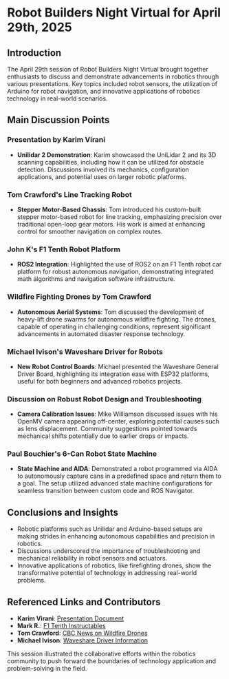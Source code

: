 # Robot Builders Night Virtual for April 29th, 2025

## Introduction
The April 29th session of Robot Builders Night Virtual brought together enthusiasts to discuss and demonstrate advancements in robotics through various presentations. Key topics included robot sensors, the utilization of Arduino for robot navigation, and innovative applications of robotics technology in real-world scenarios.

## Main Discussion Points

### Presentation by Karim Virani
- **Unilidar 2 Demonstration**: Karim showcased the UniLidar 2 and its 3D scanning capabilities, including how it can be utilized for obstacle detection. Discussions involved its mechanics, configuration applications, and potential uses on larger robotic platforms.

### Tom Crawford's Line Tracking Robot
- **Stepper Motor-Based Chassis**: Tom introduced his custom-built stepper motor-based robot for line tracking, emphasizing precision over traditional open-loop gear motors. His work is aimed at enhancing control for smoother navigation on complex routes.

### John K's F1 Tenth Robot Platform
- **ROS2 Integration**: Highlighted the use of ROS2 on an F1 Tenth robot car platform for robust autonomous navigation, demonstrating integrated math algorithms and navigation software infrastructure.

### Wildfire Fighting Drones by Tom Crawford
- **Autonomous Aerial Systems**: Tom discussed the development of heavy-lift drone swarms for autonomous wildfire fighting. The drones, capable of operating in challenging conditions, represent significant advancements in automated disaster response technology.

### Michael Ivison's Waveshare Driver for Robots
- **New Robot Control Boards**: Michael presented the Waveshare General Driver Board, highlighting its integration ease with ESP32 platforms, useful for both beginners and advanced robotics projects.

### Discussion on Robust Robot Design and Troubleshooting 
- **Camera Calibration Issues**: Mike Williamson discussed issues with his OpenMV camera appearing off-center, exploring potential causes such as lens displacement. Community suggestions pointed towards mechanical shifts potentially due to earlier drops or impacts.

### Paul Bouchier's 6-Can Robot State Machine
- **State Machine and AIDA**: Demonstrated a robot programmed via AIDA to autonomously capture cans in a predefined space and return them to a goal. The setup utilized advanced state machine configurations for seamless transition between custom code and ROS Navigator.

## Conclusions and Insights
- Robotic platforms such as Unilidar and Arduino-based setups are making strides in enhancing autonomous capabilities and precision in robotics.
- Discussions underscored the importance of troubleshooting and mechanical reliability in robot sensors and actuators.
- Innovative applications of robotics, like firefighting drones, show the transformative potential of technology in addressing real-world problems.

## Referenced Links and Contributors
- **Karim Virani**: [Presentation Document](https://docs.google.com/document/d/1OrUC16EO6cEw8qgARbY-RqPRVkrTGPvgdIXMMDJBgMk/edit?usp=drivesdk)
- **Mark R.**: [F1 Tenth Instructables](https://www.instructables.com/F1Tenth-16299-Project/)
- **Tom Crawford**: [CBC News on Wildfire Drones](https://www.cbc.ca/news/canada/british-columbia/wildland-firefighting-drones-are-being-tested-in-b-c-1.7520696)
- **Michael Ivison**: [Waveshare Driver Information](https://www.waveshare.com/general-driver-for-robots.htm)

This session illustrated the collaborative efforts within the robotics community to push forward the boundaries of technology application and problem-solving in the field.